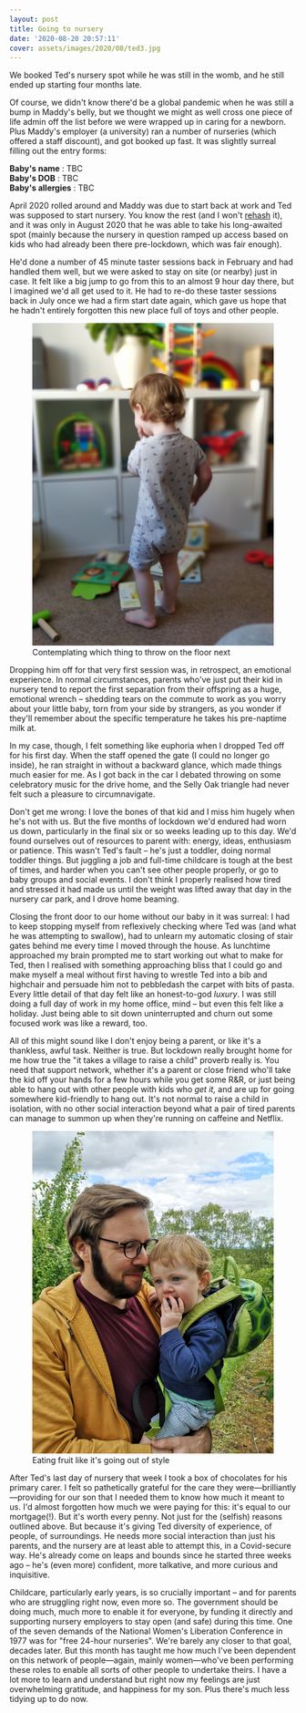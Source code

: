```yaml
---
layout: post
title: Going to nursery
date: '2020-08-20 20:57:11'
cover: assets/images/2020/08/ted3.jpg
---
```


We booked Ted's nursery spot while he was still in the womb, and he still ended up starting four months late.

Of course, we didn't know there'd be a global pandemic when he was still a bump in Maddy's belly, but we thought we might as well cross one piece of life admin off the list before we were wrapped up in caring for a newborn. Plus Maddy's employer (a university) ran a number of nurseries (which offered a staff discount), and got booked up fast. It was slightly surreal filling out the entry forms:

**Baby's name** : TBC  
**Baby's DOB** : TBC  
**Baby's allergies** : TBC

April 2020 rolled around and Maddy was due to start back at work and Ted was supposed to start nursery. You know the rest (and I won't [rehash](/lockdown-with-a-baby-redux/) it), and it was only in August 2020 that he was able to take his long-awaited spot (mainly because the nursery in question ramped up access based on kids who had already been there pre-lockdown, which was fair enough).

He'd done a number of 45 minute taster sessions back in February and had handled them well, but we were asked to stay on site (or nearby) just in case. It felt like a big jump to go from this to an almost 9 hour day there, but I imagined we'd all get used to it. He had to re-do these taster sessions back in July once we had a firm start date again, which gave us hope that he hadn't entirely forgotten this new place full of toys and other people.

<figure class="kg-card kg-image-card kg-card-hascaption"><img src="/assets/images/2020/08/ted.jpg" class="kg-image" alt loading="lazy"><figcaption>Contemplating which thing to throw on the floor next</figcaption></figure>

Dropping him off for that very first session was, in retrospect, an emotional experience. In normal circumstances, parents who've just put their kid in nursery tend to report the first separation from their offspring as a huge, emotional wrench – shedding tears on the commute to work as you worry about your little baby, torn from your side by strangers, as you wonder if they'll remember about the specific temperature he takes his pre-naptime milk at.

In my case, though, I felt something like euphoria when I dropped Ted off for his first day. When the staff opened the gate (I could no longer go inside), he ran straight in without a backward glance, which made things much easier for me. As I got back in the car I debated throwing on some celebratory music for the drive home, and the Selly Oak triangle had never felt such a pleasure to circumnavigate.

Don't get me wrong: I love the bones of that kid and I miss him hugely when he's not with us. But the five months of lockdown we'd endured had worn us down, particularly in the final six or so weeks leading up to this day. We'd found ourselves out of resources to parent with: energy, ideas, enthusiasm or patience. This wasn't Ted's fault – he's just a toddler, doing normal toddler things. But juggling a job and full-time childcare is tough at the best of times, and harder when you can't see other people properly, or go to baby groups and social events. I don't think I properly realised how tired and stressed it had made us until the weight was lifted away that day in the nursery car park, and I drove home beaming.

Closing the front door to our home without our baby in it was surreal: I had to keep stopping myself from reflexively checking where Ted was (and what he was attempting to swallow), had to unlearn my automatic closing of stair gates behind me every time I moved through the house. As lunchtime approached my brain prompted me to start working out what to make for Ted, then I realised with something approaching bliss that I could go and make myself a meal without first having to wrestle Ted into a bib and highchair and persuade him not to pebbledash the carpet with bits of pasta. Every little detail of that day felt like an honest-to-god _luxury_. I was still doing a full day of work in my home office, mind – but even this felt like a holiday. Just being able to sit down uninterrupted and churn out some focused work was like a reward, too.

All of this might sound like I don't enjoy being a parent, or like it's a thankless, awful task. Neither is true. But lockdown really brought home for me how true the "it takes a village to raise a child" proverb really is. You need that support network, whether it's a parent or close friend who'll take the kid off your hands for a few hours while you get some R&R, or just being able to hang out with other people with kids who _get it,_ and are up for going somewhere kid-friendly to hang out. It's not normal to raise a child in isolation, with no other social interaction beyond what a pair of tired parents can manage to summon up when they're running on caffeine and Netflix.

<figure class="kg-card kg-image-card kg-card-hascaption"><img src="/assets/images/2020/08/ted2.jpg" class="kg-image" alt loading="lazy"><figcaption>Eating fruit like it's going out of style</figcaption></figure>

After Ted's last day of nursery that week I took a box of chocolates for his primary carer. I felt so pathetically grateful for the care they were—brilliantly—providing for our son that I needed them to know how much it meant to us. I'd almost forgotten how much we were paying for this: it's equal to our mortgage(!). But it's worth every penny. Not just for the (selfish) reasons outlined above. But because it's giving Ted diversity of experience, of people, of surroundings. He needs more social interaction than just his parents, and the nursery are at least able to attempt this, in a Covid-secure way. He's already come on leaps and bounds since he started three weeks ago – he's (even more) confident, more talkative, and more curious and inquisitive.

Childcare, particularly early years, is so crucially important – and for parents who are struggling right now, even more so. The government should be doing much, much more to enable it for everyone, by funding it directly and supporting nursery employers to stay open (and safe) during this time. One of the seven demands of the National Women's Liberation Conference in 1977 was for "free 24-hour nurseries". We're barely any closer to that goal, decades later. But this month has taught me how much I've been dependent on this network of people—again, mainly women—who've been performing these roles to enable all sorts of other people to undertake theirs. I have a lot more to learn and understand but right now my feelings are just overwhelming gratitude, and happiness for my son. Plus there's much less tidying up to do now.

